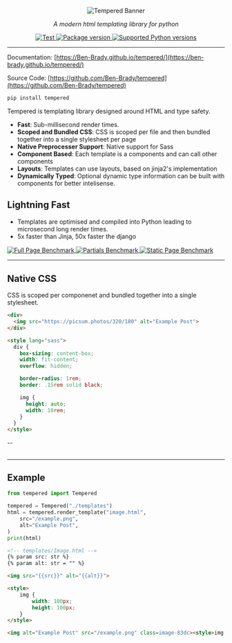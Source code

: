 <p align="center">
    <img
        src="https://github.com/Ben-Brady/tempered/assets/64110708/83979e4d-1b70-42f5-a814-b9c63f2e222d"
        alt="Tempered Banner"
    >
</p>

<p align="center">
    <em>A modern html templating library for python</em>
</p>


<p align="center">
  <a
    href="https://github.com/Ben-Brady/tempered/actions?query=workflow%3Atesting+event%3Apush+branch%3Amaster"
    target="_blank"
  >
      <img src="https://github.com/Ben-Brady/tempered/actions/workflows/testing.yml/badge.svg" alt="Test">
  </a>
  <a href="https://pypi.org/project/fastapi" target="_blank">
      <img src="https://img.shields.io/pypi/v/tempered?color=%2334D058&label=pypi%20package" alt="Package version">
  </a>
  <a href="https://pypi.org/project/fastapi" target="_blank">
      <img src="https://img.shields.io/pypi/pyversions/tempered.svg?color=%2334D058" alt="Supported Python versions">
  </a>
</p>


---

Documentation: [https://Ben-Brady.github.io/tempered/](https://ben-brady.github.io/tempered/)

Source Code: [https://github.com/Ben-Brady/tempered](https://github.com/Ben-Brady/tempered)


```python
pip install tempered
```

Tempered is templating library designed around HTML and type safety.

- **Fast**: Sub-millisecond render times.
- **Scoped and Bundled CSS**: CSS is scoped per file and then bundled together into a single stylesheet per page
- **Native Preprocesser Support**: Native support for Sass
- **Component Based**: Each template is a components and can call other components
- **Layouts**: Templates can use layouts, based on jinja2's implementation
- **Dynamically Typed**: Optional dynamic type information can be built with components for better intelisense.


## Lightning Fast

- Templates are optimised and compiled into Python leading to microsecond long render times.
- 5x faster than Jinja, 50x faster the django

<a href="https://github.com/Ben-Brady/tempered/tree/main/benchmarks">
<picture align="center">
  <img align="center" alt="Full Page Benchmark" src="https://github.com/Ben-Brady/tempered/assets/64110708/684ff121-a2c9-41df-94dd-f5c0aa136d3e">
</picture>
<picture align="center">
  <img align="center" alt="Partials Benchmark" src="https://github.com/Ben-Brady/tempered/assets/64110708/6bbc6c1d-107b-47b3-9b59-fb9c78e6352f">
</picture>
<picture>
  <img align="center" alt="Static Page Benchmark" src="https://github.com/Ben-Brady/tempered/assets/64110708/a9c3242c-872d-4969-878d-fb39547ca67a">
</picture>
</a>

---

## Native CSS

CSS is scoped per componenet and bundled together into a single stylesheet.

```html
<div>
  <img src="https://picsum.photos/320/180" alt="Example Post">
</div>

<style lang="sass">
  div {
    box-sizing: content-box;
    width: fit-content;
    overflow: hidden;

    border-radius: 1rem;
    border: .15rem solid black;

    img {
      height: auto;
      width: 10rem;
    }
  }
</style>
```

--

##

---

## Example

```python
from tempered import Tempered

tempered = Tempered("./templates")
html = tempered.render_template("image.html",
    src="/example.png",
    alt="Example Post",
)
print(html)
```

```html
<!-- templates/Image.html -->
{% param src: str %}
{% param alt: str = "" %}

<img src="{{src}}" alt="{{alt}}">

<style>
    img {
        width: 100px;
        height: 100px;
    }
</style>
```

```html
<img alt="Example Post" src="/example.png" class=image-83dc><style>img.image-83dc{width:100px;height:100px}</style>
```
